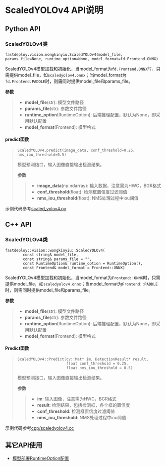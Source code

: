 # ScaledYOLOv4 API说明

## Python API

### ScaledYOLOv4类
```
fastdeploy.vision.wongkinyiu.ScaledYOLOv4(model_file, params_file=None, runtime_option=None, model_format=fd.Frontend.ONNX)
```
ScaledYOLOv4模型加载和初始化，当model_format为`fd.Frontend.ONNX`时，只需提供model_file，如`scaledyolov4.onnx`；当model_format为`fd.Frontend.PADDLE`时，则需同时提供model_file和params_file。

**参数**

> * **model_file**(str): 模型文件路径
> * **params_file**(str): 参数文件路径
> * **runtime_option**(RuntimeOption): 后端推理配置，默认为None，即采用默认配置
> * **model_format**(Frontend): 模型格式

#### predict函数
> ```
> ScaledYOLOv4.predict(image_data, conf_threshold=0.25, nms_iou_threshold=0.5)
> ```
> 模型预测结口，输入图像直接输出检测结果。
>
> **参数**
>
> > * **image_data**(np.ndarray): 输入数据，注意需为HWC，BGR格式
> > * **conf_threshold**(float): 检测框置信度过滤阈值
> > * **nms_iou_threshold**(float): NMS处理过程中iou阈值

示例代码参考[scaled_yolov4.py](./scaled_yolov4.py)


## C++ API

### ScaledYOLOv4类
```
fastdeploy::vision::wongkinyiu::ScaledYOLOv4(
        const string& model_file,
        const string& params_file = "",
        const RuntimeOption& runtime_option = RuntimeOption(),
        const Frontend& model_format = Frontend::ONNX)
```
ScaledYOLOv4模型加载和初始化，当model_format为`Frontend::ONNX`时，只需提供model_file，如`scaledyolov4.onnx`；当model_format为`Frontend::PADDLE`时，则需同时提供model_file和params_file。

**参数**

> * **model_file**(str): 模型文件路径
> * **params_file**(str): 参数文件路径
> * **runtime_option**(RuntimeOption): 后端推理配置，默认为None，即采用默认配置
> * **model_format**(Frontend): 模型格式

#### Predict函数
> ```
> ScaledYOLOv4::Predict(cv::Mat* im, DetectionResult* result,
>                       float conf_threshold = 0.25,
>                       float nms_iou_threshold = 0.5)
> ```
> 模型预测接口，输入图像直接输出检测结果。
>
> **参数**
>
> > * **im**: 输入图像，注意需为HWC，BGR格式
> > * **result**: 检测结果，包括检测框，各个框的置信度
> > * **conf_threshold**: 检测框置信度过滤阈值
> > * **nms_iou_threshold**: NMS处理过程中iou阈值

示例代码参考[cpp/scaledyolov4.cc](cpp/scaledyolov4.cc)

## 其它API使用

- [模型部署RuntimeOption配置](../../../docs/api/runtime_option.md)
